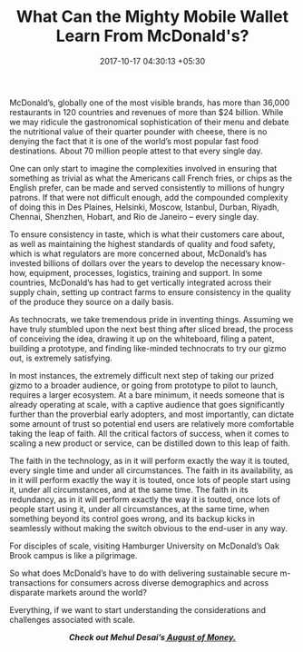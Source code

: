 ﻿---
title: What Can the Mighty Mobile Wallet Learn From McDonald's?
date: 2017-10-17 04:30:13 +05:30
categories:
- Fintech
- Insights
- Mobile
- Enabling Technologies
tags:
- Asia
- Europe
- insights
- US
layout: post
type: post
status: publish
category:
- Enabling Technologies
- Fintech
- Insights
- Mobile
Markets:
- Asia
- Europe
- insights
- US
Person: Mehul Desai
---

<p>McDonald’s, globally one of the most visible brands, has more than 36,000 restaurants in 120 countries and revenues of more than $24 billion. While we may ridicule the gastronomical sophistication of their menu and debate the nutritional value of their quarter pounder with cheese, there is no denying the fact that it is one of the world’s most popular fast food destinations. About 70 million people attest to that every single day.</p>
<p>One can only start to imagine the complexities involved in ensuring that something as trivial as what the Americans call French fries, or chips as the English prefer, can be made and served consistently to millions of hungry patrons. If that were not difficult enough, add the compounded complexity of doing this in Des Plaines, Helsinki, Moscow, Istanbul, Durban, Riyadh, Chennai, Shenzhen, Hobart, and Rio de Janeiro – every single day.</p>
<p>To ensure consistency in taste, which is what their customers care about, as well as maintaining the highest standards of quality and food safety, which is what regulators are more concerned about, McDonald’s has invested billions of dollars over the years to develop the necessary know-how, equipment, processes, logistics, training and support. In some countries, McDonald’s has had to get vertically integrated across their supply chain, setting up contract farms to ensure consistency in the quality of the produce they source on a daily basis.</p>
<p>As technocrats, we take tremendous pride in inventing things. Assuming we have truly stumbled upon the next best thing after sliced bread, the process of conceiving the idea, drawing it up on the whiteboard, filing a patent, building a prototype, and finding like-minded technocrats to try our gizmo out, is extremely satisfying.</p>
<p>In most instances, the extremely difficult next step of taking our prized gizmo to a broader audience, or going from prototype to pilot to launch, requires a larger ecosystem. At a bare minimum, it needs someone that is already operating at scale, with a captive audience that goes significantly further than the proverbial early adopters, and most importantly, can dictate some amount of trust so potential end users are relatively more comfortable taking the leap of faith. All the critical factors of success, when it comes to scaling a new product or service, can be distilled down to this leap of faith.</p>
<p>The faith in the technology, as in it will perform exactly the way it is touted, every single time and under all circumstances. The faith in its availability, as in it will perform exactly the way it is touted, once lots of people start using it, under all circumstances, and at the same time. The faith in its redundancy, as in it will perform exactly the way it is touted, once lots of people start using it, under all circumstances, at the same time, when something beyond its control goes wrong, and its backup kicks in seamlessly without making the switch obvious to the end-user in any way.</p>
<p>For disciples of scale, visiting Hamburger University on McDonald’s Oak Brook campus is like a pilgrimage.</p>
<p>So what does McDonald’s have to do with delivering sustainable secure m-transactions for consumers across diverse demographics and across disparate markets around the world?</p>
<p>Everything, if we want to start understanding the considerations and challenges associated with scale.</p>
<p></p>
<p style="text-align: center;"><em><strong>Check out Mehul Desai’s<a href="https://letstalkpayments.com/augustofmoney" target="_blank" rel="noopener noreferrer"> August of Money.</a></strong></em></p>
